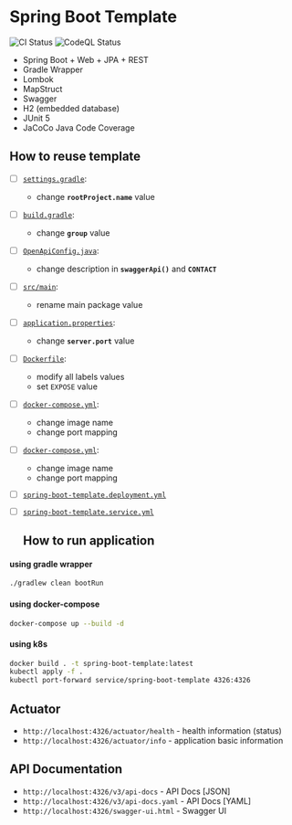 # Spring Boot Template 
![CI Status](https://github.com/lomasz/spring-boot-template/workflows/CI/badge.svg)
![CodeQL Status](https://github.com/lomasz/spring-boot-template/workflows/CodeQL/badge.svg)

* Spring Boot + Web + JPA + REST
* Gradle Wrapper
* Lombok
* MapStruct
* Swagger
* H2 (embedded database)
* JUnit 5
* JaCoCo Java Code Coverage

## How to reuse template

- [ ] [`settings.gradle`](settings.gradle):
  * change **`rootProject.name`** value
- [ ] [`build.gradle`](build.gradle):
  * change **`group`** value
- [ ] [`OpenApiConfig.java`](src/main/java/com/lomasz/spring/boot/template/config/OpenApiConfig.java):
  * change description in **`swaggerApi()`** and **`CONTACT`**
- [ ] [`src/main`](src/main):
  * rename main package value
- [ ] [`application.properties`](src/main/resources/application.properties):
  * change **`server.port`** value
- [ ] [`Dockerfile`](Dockerfile):
  * modify all labels values
  * set `EXPOSE` value
- [ ] [`docker-compose.yml`](docker-compose.yml):
  * change image name
  * change port mapping
- [ ] [`docker-compose.yml`](docker-compose.yml):
  * change image name
  * change port mapping
- [ ] [`spring-boot-template.deployment.yml`](spring-boot-template.deployment.yml)
- [ ] [`spring-boot-template.service.yml`](spring-boot-template.service.yml)

  ## How to run application

#### using gradle wrapper
```bash
./gradlew clean bootRun
```

#### using docker-compose

```bash
docker-compose up --build -d
```

#### using k8s

```bash
docker build . -t spring-boot-template:latest
kubectl apply -f .
kubectl port-forward service/spring-boot-template 4326:4326 
```

## Actuator
* `http://localhost:4326/actuator/health` - health information (status)
* `http://localhost:4326/actuator/info` - application basic information

## API Documentation
* `http://localhost:4326/v3/api-docs` - API Docs [JSON]
* `http://localhost:4326/v3/api-docs.yaml` - API Docs [YAML]
* `http://localhost:4326/swagger-ui.html` - Swagger UI
